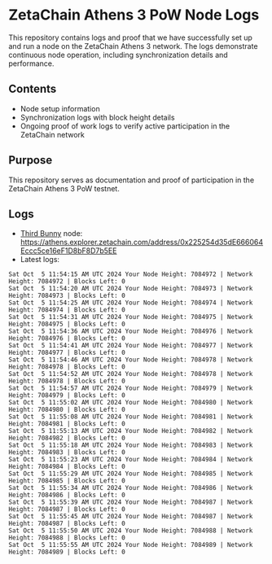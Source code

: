 # ZetaChain Athens 3 PoW Node Logs
This repository contains logs and proof that we have successfully set up and run a node on the ZetaChain Athens 3 network. The logs demonstrate continuous node operation, including synchronization details and performance.

## Contents
- Node setup information
- Synchronization logs with block height details
- Ongoing proof of work logs to verify active participation in the ZetaChain network

## Purpose
This repository serves as documentation and proof of participation in the ZetaChain Athens 3 PoW testnet.

## Logs

- [Third Bunny](https://thirdbunny.xyz/) node: https://athens.explorer.zetachain.com/address/0x225254d35dE666064Eccc5ce16eF1D8bF8D7b5EE
- Latest logs:
```
Sat Oct  5 11:54:15 AM UTC 2024 Your Node Height: 7084972 | Network Height: 7084972 | Blocks Left: 0
Sat Oct  5 11:54:20 AM UTC 2024 Your Node Height: 7084973 | Network Height: 7084973 | Blocks Left: 0
Sat Oct  5 11:54:25 AM UTC 2024 Your Node Height: 7084974 | Network Height: 7084974 | Blocks Left: 0
Sat Oct  5 11:54:31 AM UTC 2024 Your Node Height: 7084975 | Network Height: 7084975 | Blocks Left: 0
Sat Oct  5 11:54:36 AM UTC 2024 Your Node Height: 7084976 | Network Height: 7084976 | Blocks Left: 0
Sat Oct  5 11:54:41 AM UTC 2024 Your Node Height: 7084977 | Network Height: 7084977 | Blocks Left: 0
Sat Oct  5 11:54:46 AM UTC 2024 Your Node Height: 7084978 | Network Height: 7084978 | Blocks Left: 0
Sat Oct  5 11:54:52 AM UTC 2024 Your Node Height: 7084978 | Network Height: 7084978 | Blocks Left: 0
Sat Oct  5 11:54:57 AM UTC 2024 Your Node Height: 7084979 | Network Height: 7084979 | Blocks Left: 0
Sat Oct  5 11:55:02 AM UTC 2024 Your Node Height: 7084980 | Network Height: 7084980 | Blocks Left: 0
Sat Oct  5 11:55:08 AM UTC 2024 Your Node Height: 7084981 | Network Height: 7084981 | Blocks Left: 0
Sat Oct  5 11:55:13 AM UTC 2024 Your Node Height: 7084982 | Network Height: 7084982 | Blocks Left: 0
Sat Oct  5 11:55:18 AM UTC 2024 Your Node Height: 7084983 | Network Height: 7084983 | Blocks Left: 0
Sat Oct  5 11:55:23 AM UTC 2024 Your Node Height: 7084984 | Network Height: 7084984 | Blocks Left: 0
Sat Oct  5 11:55:29 AM UTC 2024 Your Node Height: 7084985 | Network Height: 7084985 | Blocks Left: 0
Sat Oct  5 11:55:34 AM UTC 2024 Your Node Height: 7084986 | Network Height: 7084986 | Blocks Left: 0
Sat Oct  5 11:55:39 AM UTC 2024 Your Node Height: 7084987 | Network Height: 7084987 | Blocks Left: 0
Sat Oct  5 11:55:45 AM UTC 2024 Your Node Height: 7084987 | Network Height: 7084987 | Blocks Left: 0
Sat Oct  5 11:55:50 AM UTC 2024 Your Node Height: 7084988 | Network Height: 7084988 | Blocks Left: 0
Sat Oct  5 11:55:55 AM UTC 2024 Your Node Height: 7084989 | Network Height: 7084989 | Blocks Left: 0
```
